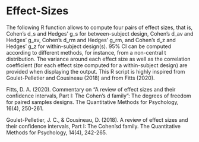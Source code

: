 # Effect-Sizes
The following R function allows to compute four pairs of effect sizes, that is, Cohen’s d_s and Hedges’ g_s for between-subject design, Cohen’s d_av and Hedges’ g_av, Cohen’s d_rm and Hedges’ g_rm, and Cohen’s d_z and Hedges’ g_z for within-subject design(s). 95% CI can be computed according to different methods, for instance, from a non-central t distribution. The variance around each effect size as well as the correlation coefficient (for each effect size computed for a within-subject design) are provided when displaying the output. This R script is highly inspired from Goulet-Pelletier and Cousineau (2018) and from Fitts (2020). 

Fitts, D. A. (2020). Commentary on “A review of effect sizes and their confidence intervals, Part I: The Cohen’s d family”: The degrees of freedom for paired samples      designs. The Quantitative Methods for Psychology, 16(4), 250-261.

Goulet-Pelletier, J. C., & Cousineau, D. (2018). A review of effect sizes and their confidence intervals, Part I: The Cohen’sd family. The Quantitative Methods for Psychology, 14(4), 242-265.
